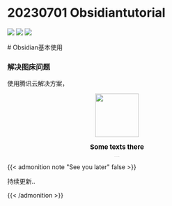 # 20230701 Obsidiantutorial


<!--more-->

<p><img src="https://img.shields.io/badge/last%20modified-2022--0--0-ff69b4?style=flat" > <img src="https://img.shields.io/badge/Words-00-yellow?style=flat" >  <img src="https://img.shields.io/badge/00%20minutes-lightgray?style=flat" ></p>
# Obsidian基本使用



### 解决图床问题

使用腾讯云解决方案，





<center><a data-fancybox="gallery" href="/folder/pic.png"><img src="/folder/pic.png" width="100"></a>
<style>
p.title {line-height:100%; font-size:15px; color:black; font-weight:bold;}
p.source {line-height:70%; font-size:1px; color:gray;}
</style>
<body>
<p class="title">
Some texts there
</p>
<p class="source">
source: url or an address
</p></center>

{{< admonition note "See you later" false >}}

持续更新..

{{< /admonition >}}

